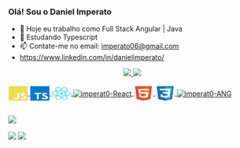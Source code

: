 ### Olá! Sou o Daniel Imperato

- 🔭 Hoje eu trabalho como Full Stack  Angular | Java
- 🌱 Estudando Typescript
- 📫 Contate-me no email: imperato06@gmail.com
- https://www.linkedin.com/in/danielimperato/

<div align="center">
  <a href="https://github.com/Imperat0">
  <img height="180em" src="https://github-readme-stats.vercel.app/api?username=Imperat0&show_icons=true&theme=dracula&include_all_commits=true&count_private=true"/>
  <img height="180em" src="https://github-readme-stats.vercel.app/api/top-langs/?username=Imperat0&layout=compact&langs_count=7&theme=dracula"/>
</div>
  <div style="display: inline_block"><br>
  <img align="center" alt="imperat0-Js" height="30" width="40" src="https://raw.githubusercontent.com/devicons/devicon/master/icons/javascript/javascript-plain.svg">
  <img align="center" alt="imperat0-Ts" height="30" width="40" src="https://raw.githubusercontent.com/devicons/devicon/master/icons/typescript/typescript-plain.svg">
  <img align="center" alt="imperat0-React" height="30" width="40" src="https://raw.githubusercontent.com/devicons/devicon/master/icons/react/react-original.svg">
  <img align="center" alt="imperat0-React" height="30" width="40" src="https://img.icons8.com/?size=512&id=13679&format=png">
  <img align="center" alt="imperat0-HTML" height="30" width="40" src="https://raw.githubusercontent.com/devicons/devicon/master/icons/html5/html5-original.svg">
  <img align="center" alt="imperat0-CSS" height="30" width="40" src="https://raw.githubusercontent.com/devicons/devicon/master/icons/css3/css3-original.svg">
  <img align="center" alt="imperat0-ANG" height="30" width="40" src="https://cdn.jsdelivr.net/gh/devicons/devicon/icons/angularjs/angularjs-plain.svg" />
</div>
  
  ##
  
  
  <a href="https://instagram.com/d_imperato97" target="_blank"><img src="https://img.shields.io/badge/-Instagram-%23E4405F?style=for-the-badge&logo=instagram&logoColor=white" target="_blank"></a>
 	
  <a href = "mailto:imperato06@gmail.com"><img src="https://img.shields.io/badge/-Gmail-%23333?style=for-the-badge&logo=gmail&logoColor=white" target="_blank"></a>
  <a href="https://www.linkedin.com/in/danielimperato/" target="_blank"><img src="https://img.shields.io/badge/-LinkedIn-%230077B5?style=for-the-badge&logo=linkedin&logoColor=white" target="_blank"></a> 
